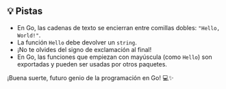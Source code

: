 ## 💡 Pistas

- En Go, las cadenas de texto se encierran entre comillas dobles: `"Hello, World!"`.
- La función `Hello` debe devolver un `string`.
- ¡No te olvides del signo de exclamación al final!
- En Go, las funciones que empiezan con mayúscula (como `Hello`) son exportadas y pueden ser usadas por otros paquetes.

¡Buena suerte, futuro genio de la programación en Go! 💻✨

